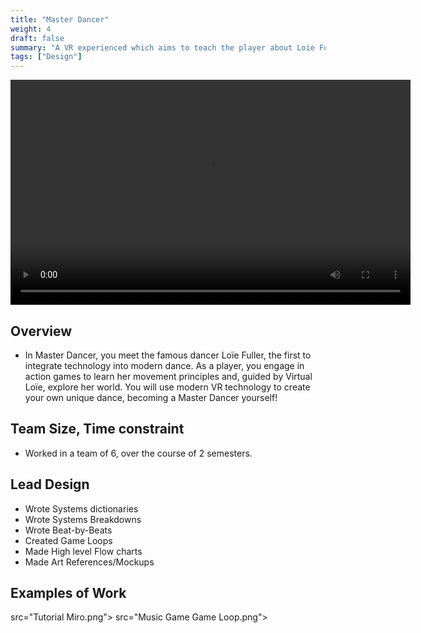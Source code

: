 ```yaml
---
title: "Master Dancer"
weight: 4
draft: false
summary: "A VR experienced which aims to teach the player about Loie Fuller, and to become a Master Dancer"
tags: ["Design"]
---
```


<video width="640" height="360" controls="">
  <source src="MD demo.mp4" type="video/mp4" />
  Your browser does not support the video tag.
</video>

## Overview
- In Master Dancer, you meet the famous dancer Loïe Fuller, the first to integrate technology into modern dance. As a player, you engage in action games to learn her movement principles and, guided by Virtual Loïe, explore her world. You will use modern VR technology to create your own unique dance, becoming a Master Dancer yourself!

## Team Size, Time constraint
- Worked in a team of 6, over the course of 2 semesters.

## Lead Design
- Wrote Systems dictionaries
- Wrote Systems Breakdowns
- Wrote Beat-by-Beats
- Created Game Loops
- Made High level Flow charts
- Made Art References/Mockups

## Examples of Work

<picture>
  src="Tutorial Miro.png">
</picture>

<picture>
  src="Music Game Game Loop.png">
</picture>
